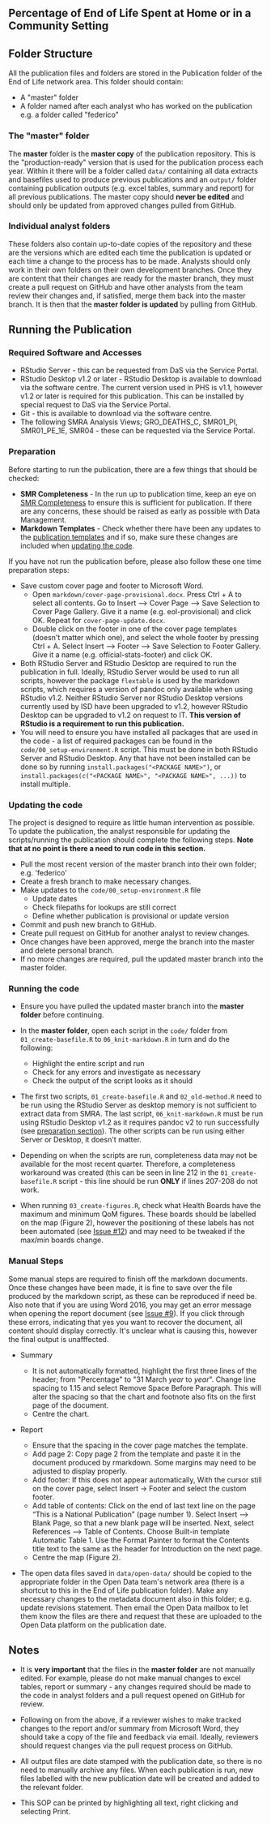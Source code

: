 ## Percentage of End of Life Spent at Home or in a Community Setting

## Folder Structure

All the publication files and folders are stored in the Publication folder of the End of Life network area. This folder should contain:
* A "master" folder
* A folder named after each analyst who has worked on the publication e.g. a folder called "federico"

### The "master" folder

The **master** folder is the **master copy** of the publication repository. This is the "production-ready" version that is used for the publication process each year. Within it there will be a folder called `data/` containing all data extracts and basefiles used to produce previous publications and an `output/` folder containing publication outputs (e.g. excel tables, summary and report) for all previous publications. The master copy should **never be edited** and should only be updated from approved changes pulled from GitHub.

### Individual analyst folders

These folders also contain up-to-date copies of the repository and these are the versions which are edited each time the publication is updated or each time a change to the process has to be made. Analysts should only work in their own folders on their own development branches. Once they are content that their changes are ready for the master branch, they must create a pull request on GitHub and have other analysts from the team review their changes and, if satisfied, merge them back into the master branch. It is then that the **master folder is updated** by pulling from GitHub.

## Running the Publication

### Required Software and Accesses

* RStudio Server - this can be requested from DaS via the Service Portal.
* RStudio Desktop v1.2 or later - RStudio Desktop is available to download via the software centre. The current version used in PHS is v1.1, however v1.2 or later is required for this publication. This can be installed by special request to DaS via the Service Portal. 
* Git - this is available to download via the software centre.
* The following SMRA Analysis Views; GRO_DEATHS_C, SMR01_PI, SMR01_PE_1E, SMR04 - these can be requested via the Service Portal.

### Preparation

Before starting to run the publication, there are a few things that should be checked:
* **SMR Completeness** - In the run up to publication time, keep an eye on [SMR Completeness](https://www.isdscotland.org/products-and-Services/Data-Support-and-Monitoring/SMR-Completeness/) to ensure this is sufficient for publication. If there are any concerns, these should be raised as early as possible with Data Management. 
* **Markdown Templates** - Check whether there have been any updates to the [publication templates](http://spark.publichealthscotland.org/corporate-guidance/statistical-governance/statistical-publication-templates/) and if so, make sure these changes are included when [updating the code](#updating-the-code).

If you have not run the publication before, please also follow these one time preparation steps:
* Save custom cover page and footer to Microsoft Word.
   * Open `markdown/cover-page-provisional.docx`. Press Ctrl + A to select all contents. Go to Insert –> Cover Page –> Save Selection to Cover Page Gallery. Give it a name (e.g. eol-provisional) and click OK. Repeat for `cover-page-update.docx`.
   * Double click on the footer in one of the cover page templates (doesn't matter which one), and select the whole footer by pressing Ctrl + A. Select Insert –> Footer –> Save Selection to Footer Gallery. Give it a name (e.g. official-stats-footer) and click OK.
* Both RStudio Server and RStudio Desktop are required to run the publication in full. Ideally, RStudio Server would be used to run all scripts, however the package `flextable` is used by the markdown scripts, which requires a version of pandoc only available when using RStudio v1.2. Neither RStudio Server nor RStudio Desktop versions currently used by ISD have been upgraded to v1.2, however RStudio Desktop can be upgraded to v1.2 on request to IT. **This version of RStudio is a requirement to run this publication.**
* You will need to ensure you have installed all packages that are used in the code - a list of required packages can be found in the `code/00_setup-environment.R` script. This must be done in both RStudio Server and RStudio Desktop. Any that have not been installed can be done so by running `install.packages("<PACKAGE NAME>")`, or `install.packages(c("<PACKAGE NAME>", "<PACKAGE NAME>", ...))` to install multiple.

### Updating the code

The project is designed to require as little human intervention as possible. To update the publication, the analyst responsible for updating the scripts/running the publication should complete the following steps. **Note that at no point is there a need to run code in this section.**

* Pull the most recent version of the master branch into their own folder; e.g. 'federico'
* Create a fresh branch to make necessary changes.
* Make updates to the `code/00_setup-environment.R` file
    * Update dates
    * Check filepaths for lookups are still correct
    * Define whether publication is provisional or update version
* Commit and push new branch to GitHub.
* Create pull request on GitHub for another analyst to review changes.
* Once changes have been approved, merge the branch into the master and delete personal branch.
* If no more changes are required, pull the updated master branch into the master folder.

### Running the code

* Ensure you have pulled the updated master branch into the **master folder** before continuing.

* In the **master folder**, open each script in the `code/` folder from `01_create-basefile.R` to `06_knit-markdown.R` in turn and do the following:
    * Highlight the entire script and run
    * Check for any errors and investigate as necessary
    * Check the output of the script looks as it should
    
* The first two scripts, `01_create-basefile.R` and `02_old-method.R` need to be run using the RStudio Server as desktop memory is not sufficient to extract data from SMRA. The last script, `06_knit-markdown.R` must be run using RStudio Desktop v1.2 as it requires pandoc v2 to run successfully (see [preparation section](#preparation)). The other scripts can be run using either Server or Desktop, it doesn't matter.

* Depending on when the scripts are run, completeness data may not be available for the most recent quarter. Therefore, a completeness workaround was created (this can be seen in line 212 in the `01_create-basefile.R` script - this line should be run **ONLY** if lines 207-208 do not work. 

* When running `03_create-figures.R`, check what Health Boards have the maximum and minimum QoM figures. These boards should be labelled on the map (Figure 2), however the positioning of these labels has not been automated (see [Issue #12](/../../issues/12)) and may need to be tweaked if the max/min boards change.

### Manual Steps

Some manual steps are required to finish off the markdown documents. Once these changes have been made, it is fine to save over the file produced by the markdown script, as these can be reproduced if need be. Also note that if you are using Word 2016, you may get an error message when opening the report document (see [Issue #9](/../../issues/9)). If you click through these errors, indicating that yes you want to recover the document, all content should display correctly. It's unclear what is causing this, however the final output is unafffected.

* Summary
   * It is not automatically formatted, highlight the first three lines of the header; from "Percentage" to "31 March *year* to *year*". Change line spacing to 1.15 and select Remove Space Before Paragraph. This will alter the spacing so that the chart and footnote also fits on the first page of the document.
   * Centre the chart.   

* Report
   * Ensure that the spacing in the cover page matches the template.
   * Add page 2: Copy page 2 from the template and paste it in the document produced by rmarkdown. Some margins may need to be adjusted to display properly.
   * Add footer: If this does not appear automatically, With the cursor still on the cover page, select Insert -> Footer and select the custom footer.
   * Add table of contents: Click on the end of last text line on the page “This is a National Publication” (page number 1). Select Insert –> Blank Page, so that a new blank page will be inserted. Next, select References –> Table of Contents. Choose Built-in template Automatic Table 1. Use the Format Painter to format the Contents title text to the same as the header for Introduction on the next page.
   * Centre the map (Figure 2).

* The open data files saved in `data/open-data/` should be copied to the appropriate folder in the Open Data team's network area (there is a shortcut to this in the End of Life publication folder). Make any necessary changes to the metadata document also in this folder; e.g. update revisions statement. Then email the Open Data mailbox to let them know the files are there and request that these are uploaded to the Open Data platform on the publication date.

## Notes

* It is **very important** that the files in the **master folder** are not manually edited. For example, please do not make manual changes to excel tables, report or summary - any changes required should be made to the code in analyst folders and a pull request opened on GitHub for review.

* Following on from the above, if a reviewer wishes to make tracked changes to the report and/or summary from Microsoft Word, they should take a copy of the file and feedback via email. Ideally, reviewers should request changes via the pull request process on GitHub.

* All output files are date stamped with the publication date, so there is no need to manually archive any files. When each publication is run, new files labelled with the new publication date will be created and added to the relevant folder.

* This SOP can be printed by highlighting all text, right clicking and selecting Print.
